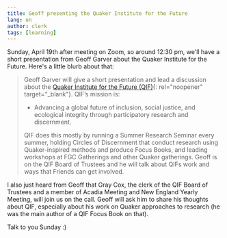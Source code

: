 ```yaml
---
title: Geoff presenting the Quaker Institute for the Future
lang: en
author: clerk
tags: [learning]
---
```


Sunday, April 19th after meeting on Zoom, so around 12:30 pm, we'll have a short presentation from Geoff Garver about the Quaker Institute for the Future. Here's a little blurb about that:

> Geoff Garver will give a short presentation and lead a discussion about the [Quaker Institute for the Future (QIF)](www.quakerinstitute.org){:  rel="noopener" target="_blank"}.  QIF’s mission is: 
  > * Advancing a global future of inclusion, social justice, and ecological integrity through participatory research and discernment.
>
> QIF does this mostly by running a Summer Research Seminar every summer, holding Circles of Discernment that conduct research using Quaker-inspired methods and produce Focus Books, and leading workshops at FGC Gatherings and other Quaker gatherings.  Geoff is on the QIF Board of Trustees and he will talk about QIFs work and ways that Friends can get involved.

I also just heard from Geoff that Gray Cox, the clerk of the QIF Board of Trustees and a member of Acadia Meeting and New England Yearly Meeting, will join us on the call. Geoff will ask him to share his thoughts about QIF, especially about his work on Quaker approaches to research (he was the main author of a QIF Focus Book on that).

Talk to you Sunday :)
